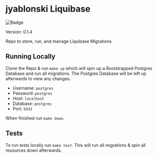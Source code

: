 # jyablonski Liquibase
![Badge](https://github.com/jyablonski/jyablonski_liquibase/actions/workflows/deploy.yml/badge.svg)


Version: 0.1.4

Repo to store, run, and manage Liquibase Migrations

## Running Locally
Clone the Repo & run `make up` which will spin up a Bootstrapped Postgres Database and run all migrations.  The Postgres Database will be left up afterwards to view any changes.
- Username: `postgres`
- Password: `postgres`
- Host: `localhost`
- Database: `postgres`
- Port: `5432`

When finished run `make down`.

## Tests
To run tests locally run `make test`.  This will run all migrations & spin all resources down afterwards.